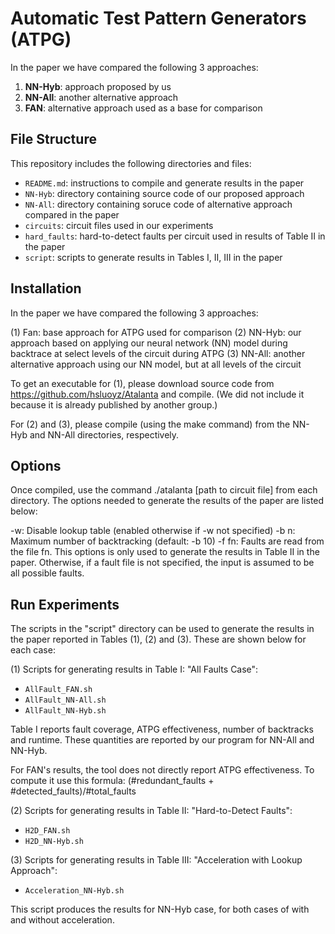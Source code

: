 # Automatic Test Pattern Generators (ATPG)

In the paper we have compared the following 3 approaches:

1. **NN-Hyb**: approach proposed by us
2. **NN-All**: another alternative approach
3. **FAN**: alternative approach used as a base for comparison


## File Structure

This repository includes the following directories and files:

- `README.md`: instructions to compile and generate results in the paper
- `NN-Hyb`: directory containing source code of our proposed approach
- `NN-All`: directory containing soruce code of alternative approach compared in the paper
- `circuits`: circuit files used in our experiments
- `hard_faults`: hard-to-detect faults per circuit used in results of Table II in the paper
- `script`: scripts to generate results in Tables I, II, III in the paper

## Installation

In the paper we have compared the following 3 approaches:

(1) Fan: base approach for ATPG used for comparison
(2) NN-Hyb: our approach based on applying our neural network (NN) model during backtrace at select levels of the circuit during ATPG
(3) NN-All: another alternative approach using our NN model, but at all levels of the circuit

To get an executable for (1), please download source code from https://github.com/hsluoyz/Atalanta and compile. (We did not include it because it is already published by another group.)

For (2) and (3), please compile (using the make command) from the NN-Hyb and NN-All directories, respectively.

## Options

Once compiled, use the command ./atalanta [path to circuit file] from each directory. The options needed to generate the results of the paper are listed below:

-w: Disable lookup table (enabled otherwise if -w not specified)
-b n: Maximum number of backtracking (default: -b 10)
-f fn: Faults are read from the file fn. This options is only used to generate the results in Table II in the paper. Otherwise, if a fault file is not specified, the input is assumed to be all possible faults.

## Run Experiments
The scripts in the "script" directory can be used to generate the results in the paper reported in Tables (1), (2) and (3). These are shown below for each case:

(1) Scripts for generating results in Table I: "All Faults Case":
- `AllFault_FAN.sh`
- `AllFault_NN-All.sh`
- `AllFault_NN-Hyb.sh`

Table I reports fault coverage, ATPG effectiveness, number of backtracks and runtime. These quantities are reported by our program for NN-All and NN-Hyb. 

For FAN's results, the tool does not directly report ATPG effectiveness. To compute it use this formula: (#redundant_faults + #detected_faults)/#total_faults 

(2) Scripts for generating results in Table II: "Hard-to-Detect Faults":
- `H2D_FAN.sh`
- `H2D_NN-Hyb.sh`

(3) Scripts for generating results in Table III: "Acceleration with Lookup Approach":
- `Acceleration_NN-Hyb.sh`

This script produces the results for NN-Hyb case, for both cases of with and without acceleration.
